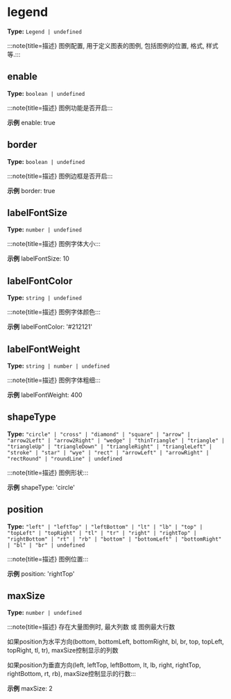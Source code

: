 # legend

**Type:** `Legend | undefined`

:::note{title=描述}
图例配置, 用于定义图表的图例, 包括图例的位置, 格式, 样式等.:::


## enable

**Type:** `boolean | undefined`

:::note{title=描述}
图例功能是否开启:::

**示例**
enable: true


## border

**Type:** `boolean | undefined`

:::note{title=描述}
图例边框是否开启:::

**示例**
border: true


## labelFontSize

**Type:** `number | undefined`

:::note{title=描述}
图例字体大小:::

**示例**
labelFontSize: 10


## labelFontColor

**Type:** `string | undefined`

:::note{title=描述}
图例字体颜色:::

**示例**
labelFontColor: '#212121'


## labelFontWeight

**Type:** `string | number | undefined`

:::note{title=描述}
图例字体粗细:::

**示例**
labelFontWeight: 400


## shapeType

**Type:** `"circle" | "cross" | "diamond" | "square" | "arrow" | "arrow2Left" | "arrow2Right" | "wedge" | "thinTriangle" | "triangle" | "triangleUp" | "triangleDown" | "triangleRight" | "triangleLeft" | "stroke" | "star" | "wye" | "rect" | "arrowLeft" | "arrowRight" | "rectRound" | "roundLine" | undefined`

:::note{title=描述}
图例形状:::

**示例**
shapeType: 'circle'


## position

**Type:** `"left" | "leftTop" | "leftBottom" | "lt" | "lb" | "top" | "topLeft" | "topRight" | "tl" | "tr" | "right" | "rightTop" | "rightBottom" | "rt" | "rb" | "bottom" | "bottomLeft" | "bottomRight" | "bl" | "br" | undefined`

:::note{title=描述}
图例位置:::

**示例**
position: 'rightTop'


## maxSize

**Type:** `number | undefined`

:::note{title=描述}
存在大量图例时, 最大列数 或 图例最大行数

如果position为水平方向(bottom, bottomLeft, bottomRight, bl, br, top, topLeft, topRight, tl, tr), maxSize控制显示的列数

如果position为垂直方向(left, leftTop, leftBottom, lt, lb, right, rightTop, rightBottom, rt, rb), maxSize控制显示的行数:::

**示例**
maxSize: 2


